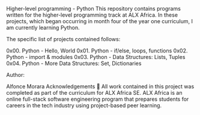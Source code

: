 Higher-level programming - Python
This repository contains programs written for the higher-level programming track at ALX Africa. In these projects, which began occurring in month four of the year one curriculum, I am currently learning Python.

The specific list of projects contained follows:

0x00. Python - Hello, World
0x01. Python - if/else, loops, functions
0x02. Python - import & modules
0x03. Python - Data Structures: Lists, Tuples
0x04. Python - More Data Structures: Set, Dictionaries






























Author:

Alfonce Morara
Acknowledgements 🙏
All work contained in this project was completed as part of the curriculum for ALX Africa SE. ALX Africa is an online full-stack software engineering program that prepares students for careers in the tech industry using project-based peer learning. 
